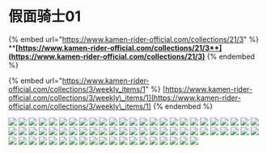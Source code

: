 # 假面骑士01

{% embed url="https://www.kamen-rider-official.com/collections/21/3" %}
****[**https://www.kamen-rider-official.com/collections/21/3**](https://www.kamen-rider-official.com/collections/21/3)****
{% endembed %}

{% embed url="https://www.kamen-rider-official.com/collections/3/weekly_items/1" %}
[https://www.kamen-rider-official.com/collections/3/weekly\_items/1](https://www.kamen-rider-official.com/collections/3/weekly\_items/1)
{% endembed %}

![](https://www.kamen-rider-official.com/collections/1/rider\_image1) ![](https://www.kamen-rider-official.com/collections/2/rider\_image1) ![](https://www.kamen-rider-official.com/collections/3/rider\_image1) ![](https://www.kamen-rider-official.com/collections/4/rider\_image1) ![](https://www.kamen-rider-official.com/collections/5/rider\_image1) ![](https://www.kamen-rider-official.com/collections/6/rider\_image1) ![](https://www.kamen-rider-official.com/collections/7/rider\_image1) ![](https://www.kamen-rider-official.com/collections/8/rider\_image1) ![](https://www.kamen-rider-official.com/collections/9/rider\_image1) ![](https://www.kamen-rider-official.com/collections/10/rider\_image1) ![](https://www.kamen-rider-official.com/collections/11/rider\_image1) ![](https://www.kamen-rider-official.com/collections/12/rider\_image1) ![](https://www.kamen-rider-official.com/collections/13/rider\_image1) ![](https://www.kamen-rider-official.com/collections/14/rider\_image1) ![](https://www.kamen-rider-official.com/collections/15/rider\_image1) ![](https://www.kamen-rider-official.com/collections/16/rider\_image1) ![](https://www.kamen-rider-official.com/collections/17/rider\_image1) ![](https://www.kamen-rider-official.com/collections/18/rider\_image1) ![](https://www.kamen-rider-official.com/collections/19/rider\_image1) ![](https://www.kamen-rider-official.com/collections/20/rider\_image1) ![](https://www.kamen-rider-official.com/collections/21/rider\_image1) ![](https://www.kamen-rider-official.com/collections/22/rider\_image1) ![](https://www.kamen-rider-official.com/collections/23/rider\_image1) ![](https://www.kamen-rider-official.com/collections/24/rider\_image1) ![](https://www.kamen-rider-official.com/collections/25/rider\_image1) ![](https://www.kamen-rider-official.com/collections/26/rider\_image1) ![](https://www.kamen-rider-official.com/collections/27/rider\_image1) ![](https://www.kamen-rider-official.com/collections/28/rider\_image1) ![](https://www.kamen-rider-official.com/collections/29/rider\_image1) ![](https://www.kamen-rider-official.com/collections/30/rider\_image1) ![](https://www.kamen-rider-official.com/collections/31/rider\_image1) ![](https://www.kamen-rider-official.com/collections/32/rider\_image1) ![](https://www.kamen-rider-official.com/collections/33/rider\_image1) ![](https://www.kamen-rider-official.com/collections/34/rider\_image1) ![](https://www.kamen-rider-official.com/collections/35/rider\_image1) ![](https://www.kamen-rider-official.com/collections/36/rider\_image1) ![](https://www.kamen-rider-official.com/collections/37/rider\_image1) ![](https://www.kamen-rider-official.com/collections/38/rider\_image1) ![](https://www.kamen-rider-official.com/collections/39/rider\_image1) ![](https://www.kamen-rider-official.com/collections/40/rider\_image1) ![](https://www.kamen-rider-official.com/collections/41/rider\_image1) ![](https://www.kamen-rider-official.com/collections/42/rider\_image1) ![](https://www.kamen-rider-official.com/collections/43/rider\_image1) ![](https://www.kamen-rider-official.com/collections/44/rider\_image1) ![](https://www.kamen-rider-official.com/collections/45/rider\_image1) ![](https://www.kamen-rider-official.com/collections/46/rider\_image1) ![](https://www.kamen-rider-official.com/collections/47/rider\_image1) ![](https://www.kamen-rider-official.com/collections/48/rider\_image1) ![](https://www.kamen-rider-official.com/collections/49/rider\_image1) ![](https://www.kamen-rider-official.com/collections/50/rider\_image1) ![](https://www.kamen-rider-official.com/collections/51/rider\_image1) ![](https://www.kamen-rider-official.com/collections/52/rider\_image1) ![](https://www.kamen-rider-official.com/collections/53/rider\_image1) ![](https://www.kamen-rider-official.com/collections/54/rider\_image1) ![](https://www.kamen-rider-official.com/collections/55/rider\_image1) ![](https://www.kamen-rider-official.com/collections/56/rider\_image1) ![](https://www.kamen-rider-official.com/collections/57/rider\_image1) ![](https://www.kamen-rider-official.com/collections/58/rider\_image1) ![](https://www.kamen-rider-official.com/collections/59/rider\_image1) ![](https://www.kamen-rider-official.com/collections/60/rider\_image1) ![](https://www.kamen-rider-official.com/collections/61/rider\_image1) ![](https://www.kamen-rider-official.com/collections/62/rider\_image1) ![](https://www.kamen-rider-official.com/collections/63/rider\_image1) ![](https://www.kamen-rider-official.com/collections/64/rider\_image1) ![](https://www.kamen-rider-official.com/collections/65/rider\_image1) ![](https://www.kamen-rider-official.com/collections/66/rider\_image1) ![](https://www.kamen-rider-official.com/collections/67/rider\_image1) ![](https://www.kamen-rider-official.com/collections/68/rider\_image1) ![](https://www.kamen-rider-official.com/collections/69/rider\_image1)
